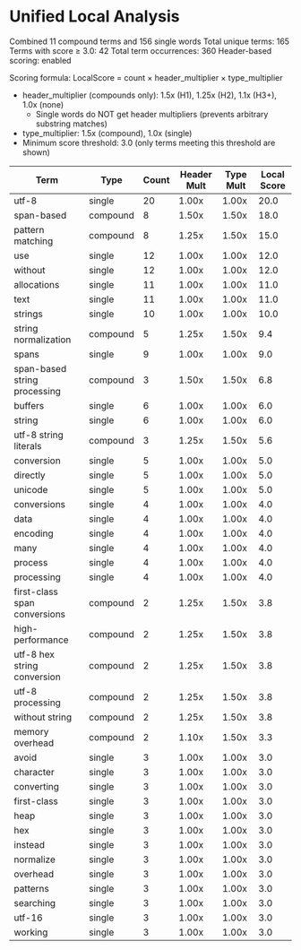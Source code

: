 # Unified Local Analysis

Combined 11 compound terms and 156 single words
Total unique terms: 165
Terms with score ≥ 3.0: 42
Total term occurrences: 360
Header-based scoring: enabled

Scoring formula: LocalScore = count × header_multiplier × type_multiplier
- header_multiplier (compounds only): 1.5x (H1), 1.25x (H2), 1.1x (H3+), 1.0x (none)
  - Single words do NOT get header multipliers (prevents arbitrary substring matches)
- type_multiplier: 1.5x (compound), 1.0x (single)
- Minimum score threshold: 3.0 (only terms meeting this threshold are shown)

| Term | Type | Count | Header Mult | Type Mult | Local Score |
|------|------|-------|-------------|-----------|-------------|
| utf-8 | single | 20 | 1.00x | 1.00x | 20.0 |
| span-based | compound | 8 | 1.50x | 1.50x | 18.0 |
| pattern matching | compound | 8 | 1.25x | 1.50x | 15.0 |
| use | single | 12 | 1.00x | 1.00x | 12.0 |
| without | single | 12 | 1.00x | 1.00x | 12.0 |
| allocations | single | 11 | 1.00x | 1.00x | 11.0 |
| text | single | 11 | 1.00x | 1.00x | 11.0 |
| strings | single | 10 | 1.00x | 1.00x | 10.0 |
| string normalization | compound | 5 | 1.25x | 1.50x | 9.4 |
| spans | single | 9 | 1.00x | 1.00x | 9.0 |
| span-based string processing | compound | 3 | 1.50x | 1.50x | 6.8 |
| buffers | single | 6 | 1.00x | 1.00x | 6.0 |
| string | single | 6 | 1.00x | 1.00x | 6.0 |
| utf-8 string literals | compound | 3 | 1.25x | 1.50x | 5.6 |
| conversion | single | 5 | 1.00x | 1.00x | 5.0 |
| directly | single | 5 | 1.00x | 1.00x | 5.0 |
| unicode | single | 5 | 1.00x | 1.00x | 5.0 |
| conversions | single | 4 | 1.00x | 1.00x | 4.0 |
| data | single | 4 | 1.00x | 1.00x | 4.0 |
| encoding | single | 4 | 1.00x | 1.00x | 4.0 |
| many | single | 4 | 1.00x | 1.00x | 4.0 |
| process | single | 4 | 1.00x | 1.00x | 4.0 |
| processing | single | 4 | 1.00x | 1.00x | 4.0 |
| first-class span conversions | compound | 2 | 1.25x | 1.50x | 3.8 |
| high-performance | compound | 2 | 1.25x | 1.50x | 3.8 |
| utf-8 hex string conversion | compound | 2 | 1.25x | 1.50x | 3.8 |
| utf-8 processing | compound | 2 | 1.25x | 1.50x | 3.8 |
| without string | compound | 2 | 1.25x | 1.50x | 3.8 |
| memory overhead | compound | 2 | 1.10x | 1.50x | 3.3 |
| avoid | single | 3 | 1.00x | 1.00x | 3.0 |
| character | single | 3 | 1.00x | 1.00x | 3.0 |
| converting | single | 3 | 1.00x | 1.00x | 3.0 |
| first-class | single | 3 | 1.00x | 1.00x | 3.0 |
| heap | single | 3 | 1.00x | 1.00x | 3.0 |
| hex | single | 3 | 1.00x | 1.00x | 3.0 |
| instead | single | 3 | 1.00x | 1.00x | 3.0 |
| normalize | single | 3 | 1.00x | 1.00x | 3.0 |
| overhead | single | 3 | 1.00x | 1.00x | 3.0 |
| patterns | single | 3 | 1.00x | 1.00x | 3.0 |
| searching | single | 3 | 1.00x | 1.00x | 3.0 |
| utf-16 | single | 3 | 1.00x | 1.00x | 3.0 |
| working | single | 3 | 1.00x | 1.00x | 3.0 |
